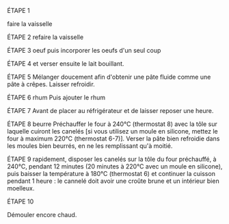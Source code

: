 ÉTAPE 1

faire la vaisselle

ÉTAPE 2
refaire la vaisselle

ÉTAPE 3
oeuf
puis incorporer les oeufs d'un seul coup

ÉTAPE 4
et verser ensuite le lait bouillant.

ÉTAPE 5
Mélanger doucement afin d'obtenir une pâte fluide comme une pâte à crêpes. Laisser refroidir.

ÉTAPE 6
rhum
Puis ajouter le rhum

ÉTAPE 7
Avant de placer au réfrigérateur et de laisser reposer une heure.

ÉTAPE 8
beurre
Préchauffer le four à 240°C (thermostat 8) avec la tôle sur laquelle cuiront les canelés [si vous utilisez un moule en silicone, mettez le four à maximum 220°C (thermostat 6-7)]. Verser la pâte bien refroidie dans les moules bien beurrés, en ne les remplissant qu'à moitié.

ÉTAPE 9
rapidement, disposer les canelés sur la tôle du four préchauffé, à 240°C, pendant 12 minutes (20 minutes à 220°C avec un moule en silicone), puis baisser la température à 180°C (thermostat 6) et continuer la cuisson pendant 1 heure : le cannelé doit avoir une croûte brune et un intérieur bien moelleux.

ÉTAPE 10

Démouler encore chaud.
